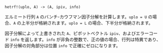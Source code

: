 ```
hetrf!(uplo, A) -> (A, ipiv, info)
```

エルミート行列 `A` のバンチ-カウフマン因子分解を計算します。`uplo = U` の場合、`A` の上半分が格納されます。`uplo = L` の場合、下半分が格納されます。

因子分解によって上書きされた `A`、ピボットベクトル `ipiv`、およびエラーコード `info` を返します。`info` が非負の整数で、正の値の場合、行列は特異であり、因子分解の対角部分は位置 `info` で正確にゼロになります。
